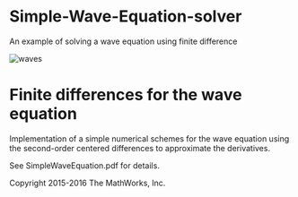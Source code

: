 # Simple-Wave-Equation-solver
An example of solving a wave equation using finite difference

![waves](https://github.com/mathworks/Simple-Wave-Equation-solver/blob/master/wave.gif)

# Finite differences for the wave equation
Implementation of a simple numerical schemes for the wave equation using the second-order centered differences to approximate the derivatives.

See SimpleWaveEquation.pdf for details.

Copyright 2015-2016 The MathWorks, Inc.
